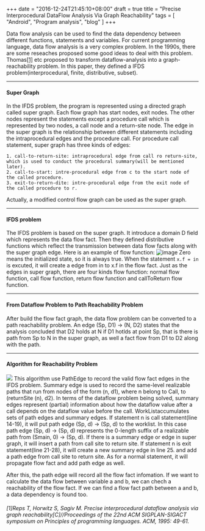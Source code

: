 +++
date = "2016-12-24T21:45:10+08:00"
draft = true
title = "Precise Interprocedural DataFlow Analysis Via Graph Reachability"
tags = [ "Android", "Program analysis", "blog" ]
+++

Data flow analysis can be used to find the data dependency between different functions, statements and variables. For current programming language, data flow analysis is a very complex problem. In the 1990s, there are some reseaches proposed some good ideas to deal with this problem. Thomas[[1]](#1) etc proposed to transform dataflow-analysis into a graph-reachability problem. In this paper, they defined a IFDS problem(interprocedural, finite, distributive, subset).

---
#### Super Graph ####

In the IFDS problem, the program is represented using a directed graph called super graph. Each flow graph has start nodes, exit nodes. The other nodes represent the statements except a procedure call which is represented by two nodes, a call node and a return-site node. The edge in the super graph is the relationship between different statements including the intraprocedural edges and the procedure call. For procedure call statement, super graph has three kinds of edges:

	1. call-to-return-site: intraprocedural edge from call ro return-site, which is used to conduct the procedural summary(will be mentioned later).
	2. call-to-start: intre-procedural edge from c to the start node of the called procedure.
	3. exit-to-return-dite: intre-procedural edge from the exit node of the called procedure to r.
	
Actually, a modified control flow graph can be used as the super graph.

---
#### IFDS problem ####

The IFDS problem is based on the super graph. It introduce a domain D field which represents the data flow fact. Then they defined distributive functions which reflect the transmission between data flow facts along with the super graph edge. Here is an example of flow function:
![image](/image/flow_function.png)
Zero means the initialized state, so it is always true. When the statement `x.f = in` is excuted, it will create a edge from in to x.f in the flow fact. Just as the edges in super graph, there are four kinds flow function: normal flow function, call flow function, return flow function and callToReturn flow function.

---
#### From Dataflow Problem to Path Reachability Problem ####

After build the flow fact graph, the data flow problem can be converted to a path reachability problem. An edge (Sp, D1) -> (N, D2) states that the analysis concluded that D2 holds at N if D1 hotlds at point Sp, that is there is path from Sp to N in the super graph, as well a fact flow from D1 to D2 along with the path.

---
#### Algorithm for Reachability Problem ####

![](/image/algorithm.png)
This algorithm use PathEdge to record the valid flow fact edges in the IFDS problem. Summary edge is used to record the same-level realizable paths that run from nodes of the form (n, d1), where n belong to Call, to (returnSite (n), d2). In terms of the dataflow problem being solved, summary edges represent (partial) information about how the dataflow value after a call depends on the dataflow value before the call. WorkListaccumulates sets of path edges and summary edges.
If statement n is call statement(line 14-19), it will put path edge (Sp, d) -> (Sp, d) to the worklist. In this case path edge (Sp, d) -> (Sp, d) represents the 0-length suffix of a realizable path from (Smain, 0) -> (Sp, d). If there is a summary edge or edge in super graph, it will insert a path from call site to return site.
If statement n is exit statement(line 21-28), it will create a new summary edge in line 25. and add a path edge from call site to return site.
As for a normal statement, it will propagate flow fact and add path edge as well.

After this, the path edge will record all the flow fact infomation. If we want to calculate the data flow between variable a and b, we can chech a reachability of the flow fact. If we can find a flow fact path between a and b, a data dependency is found too.

<h6 id="1">[1]Reps T, Horwitz S, Sagiv M. Precise interprocedural dataflow analysis via graph reachability[C]//Proceedings of the 22nd ACM SIGPLAN-SIGACT symposium on Principles of programming languages. ACM, 1995: 49-61.</h6>
